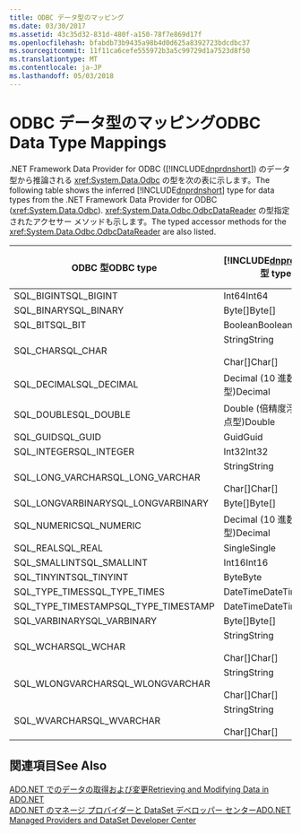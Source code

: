 ```yaml
---
title: ODBC データ型のマッピング
ms.date: 03/30/2017
ms.assetid: 43c35d32-831d-480f-a150-78f7e869d17f
ms.openlocfilehash: bfabdb73b9435a98b4d0d625a8392723bdcdbc37
ms.sourcegitcommit: 11f11ca6cefe555972b3a5c99729d1a7523d8f50
ms.translationtype: MT
ms.contentlocale: ja-JP
ms.lasthandoff: 05/03/2018
---
```

# <a name="odbc-data-type-mappings"></a><span data-ttu-id="e9d7b-102">ODBC データ型のマッピング</span><span class="sxs-lookup"><span data-stu-id="e9d7b-102">ODBC Data Type Mappings</span></span>
<span data-ttu-id="e9d7b-103">.NET Framework Data Provider for ODBC ([!INCLUDE[dnprdnshort](../../../../includes/dnprdnshort-md.md)]) のデータ型から推論される <xref:System.Data.Odbc> の型を次の表に示します。</span><span class="sxs-lookup"><span data-stu-id="e9d7b-103">The following table shows the inferred [!INCLUDE[dnprdnshort](../../../../includes/dnprdnshort-md.md)] type for data types from the .NET Framework Data Provider for ODBC (<xref:System.Data.Odbc>).</span></span> <span data-ttu-id="e9d7b-104"><xref:System.Data.Odbc.OdbcDataReader> の型指定されたアクセサー メソッドも示します。</span><span class="sxs-lookup"><span data-stu-id="e9d7b-104">The typed accessor methods for the <xref:System.Data.Odbc.OdbcDataReader> are also listed.</span></span>  
  
|<span data-ttu-id="e9d7b-105">ODBC 型</span><span class="sxs-lookup"><span data-stu-id="e9d7b-105">ODBC type</span></span>|[!INCLUDE[dnprdnshort](../../../../includes/dnprdnshort-md.md)]<span data-ttu-id="e9d7b-106"> 型</span><span class="sxs-lookup"><span data-stu-id="e9d7b-106"> type</span></span>|[!INCLUDE[dnprdnshort](../../../../includes/dnprdnshort-md.md)]<span data-ttu-id="e9d7b-107"> の型指定されたアクセサー</span><span class="sxs-lookup"><span data-stu-id="e9d7b-107"> typed accessor</span></span>|  
|---------------|----------------------------------------------------------------------|--------------------------------------------------------------------------------|  
|<span data-ttu-id="e9d7b-108">SQL_BIGINT</span><span class="sxs-lookup"><span data-stu-id="e9d7b-108">SQL_BIGINT</span></span>|<span data-ttu-id="e9d7b-109">Int64</span><span class="sxs-lookup"><span data-stu-id="e9d7b-109">Int64</span></span>|<span data-ttu-id="e9d7b-110">GetInt64()</span><span class="sxs-lookup"><span data-stu-id="e9d7b-110">GetInt64()</span></span>|  
|<span data-ttu-id="e9d7b-111">SQL_BINARY</span><span class="sxs-lookup"><span data-stu-id="e9d7b-111">SQL_BINARY</span></span>|<span data-ttu-id="e9d7b-112">Byte[]</span><span class="sxs-lookup"><span data-stu-id="e9d7b-112">Byte[]</span></span>|<span data-ttu-id="e9d7b-113">GetBytes()</span><span class="sxs-lookup"><span data-stu-id="e9d7b-113">GetBytes()</span></span>|  
|<span data-ttu-id="e9d7b-114">SQL_BIT</span><span class="sxs-lookup"><span data-stu-id="e9d7b-114">SQL_BIT</span></span>|<span data-ttu-id="e9d7b-115">Boolean</span><span class="sxs-lookup"><span data-stu-id="e9d7b-115">Boolean</span></span>|<span data-ttu-id="e9d7b-116">GetBoolean()</span><span class="sxs-lookup"><span data-stu-id="e9d7b-116">GetBoolean()</span></span>|  
|<span data-ttu-id="e9d7b-117">SQL_CHAR</span><span class="sxs-lookup"><span data-stu-id="e9d7b-117">SQL_CHAR</span></span>|<span data-ttu-id="e9d7b-118">String</span><span class="sxs-lookup"><span data-stu-id="e9d7b-118">String</span></span><br /><br /> <span data-ttu-id="e9d7b-119">Char[]</span><span class="sxs-lookup"><span data-stu-id="e9d7b-119">Char[]</span></span>|<span data-ttu-id="e9d7b-120">GetString()</span><span class="sxs-lookup"><span data-stu-id="e9d7b-120">GetString()</span></span><br /><br /> <span data-ttu-id="e9d7b-121">GetChars()</span><span class="sxs-lookup"><span data-stu-id="e9d7b-121">GetChars()</span></span>|  
|<span data-ttu-id="e9d7b-122">SQL_DECIMAL</span><span class="sxs-lookup"><span data-stu-id="e9d7b-122">SQL_DECIMAL</span></span>|<span data-ttu-id="e9d7b-123">Decimal (10 進数型)</span><span class="sxs-lookup"><span data-stu-id="e9d7b-123">Decimal</span></span>|<span data-ttu-id="e9d7b-124">GetDecimal()</span><span class="sxs-lookup"><span data-stu-id="e9d7b-124">GetDecimal()</span></span>|  
|<span data-ttu-id="e9d7b-125">SQL_DOUBLE</span><span class="sxs-lookup"><span data-stu-id="e9d7b-125">SQL_DOUBLE</span></span>|<span data-ttu-id="e9d7b-126">Double (倍精度浮動小数点型)</span><span class="sxs-lookup"><span data-stu-id="e9d7b-126">Double</span></span>|<span data-ttu-id="e9d7b-127">GetDouble()</span><span class="sxs-lookup"><span data-stu-id="e9d7b-127">GetDouble()</span></span>|  
|<span data-ttu-id="e9d7b-128">SQL_GUID</span><span class="sxs-lookup"><span data-stu-id="e9d7b-128">SQL_GUID</span></span>|<span data-ttu-id="e9d7b-129">Guid</span><span class="sxs-lookup"><span data-stu-id="e9d7b-129">Guid</span></span>|<span data-ttu-id="e9d7b-130">GetGuid()</span><span class="sxs-lookup"><span data-stu-id="e9d7b-130">GetGuid()</span></span>|  
|<span data-ttu-id="e9d7b-131">SQL_INTEGER</span><span class="sxs-lookup"><span data-stu-id="e9d7b-131">SQL_INTEGER</span></span>|<span data-ttu-id="e9d7b-132">Int32</span><span class="sxs-lookup"><span data-stu-id="e9d7b-132">Int32</span></span>|<span data-ttu-id="e9d7b-133">GetInt32()</span><span class="sxs-lookup"><span data-stu-id="e9d7b-133">GetInt32()</span></span>|  
|<span data-ttu-id="e9d7b-134">SQL_LONG_VARCHAR</span><span class="sxs-lookup"><span data-stu-id="e9d7b-134">SQL_LONG_VARCHAR</span></span>|<span data-ttu-id="e9d7b-135">String</span><span class="sxs-lookup"><span data-stu-id="e9d7b-135">String</span></span><br /><br /> <span data-ttu-id="e9d7b-136">Char[]</span><span class="sxs-lookup"><span data-stu-id="e9d7b-136">Char[]</span></span>|<span data-ttu-id="e9d7b-137">GetString()</span><span class="sxs-lookup"><span data-stu-id="e9d7b-137">GetString()</span></span><br /><br /> <span data-ttu-id="e9d7b-138">GetChars()</span><span class="sxs-lookup"><span data-stu-id="e9d7b-138">GetChars()</span></span>|  
|<span data-ttu-id="e9d7b-139">SQL_LONGVARBINARY</span><span class="sxs-lookup"><span data-stu-id="e9d7b-139">SQL_LONGVARBINARY</span></span>|<span data-ttu-id="e9d7b-140">Byte[]</span><span class="sxs-lookup"><span data-stu-id="e9d7b-140">Byte[]</span></span>|<span data-ttu-id="e9d7b-141">GetBytes()</span><span class="sxs-lookup"><span data-stu-id="e9d7b-141">GetBytes()</span></span>|  
|<span data-ttu-id="e9d7b-142">SQL_NUMERIC</span><span class="sxs-lookup"><span data-stu-id="e9d7b-142">SQL_NUMERIC</span></span>|<span data-ttu-id="e9d7b-143">Decimal (10 進数型)</span><span class="sxs-lookup"><span data-stu-id="e9d7b-143">Decimal</span></span>|<span data-ttu-id="e9d7b-144">GetDecimal()</span><span class="sxs-lookup"><span data-stu-id="e9d7b-144">GetDecimal()</span></span>|  
|<span data-ttu-id="e9d7b-145">SQL_REAL</span><span class="sxs-lookup"><span data-stu-id="e9d7b-145">SQL_REAL</span></span>|<span data-ttu-id="e9d7b-146">Single</span><span class="sxs-lookup"><span data-stu-id="e9d7b-146">Single</span></span>|<span data-ttu-id="e9d7b-147">GetFloat()</span><span class="sxs-lookup"><span data-stu-id="e9d7b-147">GetFloat()</span></span>|  
|<span data-ttu-id="e9d7b-148">SQL_SMALLINT</span><span class="sxs-lookup"><span data-stu-id="e9d7b-148">SQL_SMALLINT</span></span>|<span data-ttu-id="e9d7b-149">Int16</span><span class="sxs-lookup"><span data-stu-id="e9d7b-149">Int16</span></span>|<span data-ttu-id="e9d7b-150">GetInt16()</span><span class="sxs-lookup"><span data-stu-id="e9d7b-150">GetInt16()</span></span>|  
|<span data-ttu-id="e9d7b-151">SQL_TINYINT</span><span class="sxs-lookup"><span data-stu-id="e9d7b-151">SQL_TINYINT</span></span>|<span data-ttu-id="e9d7b-152">Byte</span><span class="sxs-lookup"><span data-stu-id="e9d7b-152">Byte</span></span>|<span data-ttu-id="e9d7b-153">GetByte()</span><span class="sxs-lookup"><span data-stu-id="e9d7b-153">GetByte()</span></span>|  
|<span data-ttu-id="e9d7b-154">SQL_TYPE_TIMES</span><span class="sxs-lookup"><span data-stu-id="e9d7b-154">SQL_TYPE_TIMES</span></span>|<span data-ttu-id="e9d7b-155">DateTime</span><span class="sxs-lookup"><span data-stu-id="e9d7b-155">DateTime</span></span>|<span data-ttu-id="e9d7b-156">GetDateTime()</span><span class="sxs-lookup"><span data-stu-id="e9d7b-156">GetDateTime()</span></span>|  
|<span data-ttu-id="e9d7b-157">SQL_TYPE_TIMESTAMP</span><span class="sxs-lookup"><span data-stu-id="e9d7b-157">SQL_TYPE_TIMESTAMP</span></span>|<span data-ttu-id="e9d7b-158">DateTime</span><span class="sxs-lookup"><span data-stu-id="e9d7b-158">DateTime</span></span>|<span data-ttu-id="e9d7b-159">GetDateTime()</span><span class="sxs-lookup"><span data-stu-id="e9d7b-159">GetDateTime()</span></span>|  
|<span data-ttu-id="e9d7b-160">SQL_VARBINARY</span><span class="sxs-lookup"><span data-stu-id="e9d7b-160">SQL_VARBINARY</span></span>|<span data-ttu-id="e9d7b-161">Byte[]</span><span class="sxs-lookup"><span data-stu-id="e9d7b-161">Byte[]</span></span>|<span data-ttu-id="e9d7b-162">GetBytes()</span><span class="sxs-lookup"><span data-stu-id="e9d7b-162">GetBytes()</span></span>|  
|<span data-ttu-id="e9d7b-163">SQL_WCHAR</span><span class="sxs-lookup"><span data-stu-id="e9d7b-163">SQL_WCHAR</span></span>|<span data-ttu-id="e9d7b-164">String</span><span class="sxs-lookup"><span data-stu-id="e9d7b-164">String</span></span><br /><br /> <span data-ttu-id="e9d7b-165">Char[]</span><span class="sxs-lookup"><span data-stu-id="e9d7b-165">Char[]</span></span>|<span data-ttu-id="e9d7b-166">GetString()</span><span class="sxs-lookup"><span data-stu-id="e9d7b-166">GetString()</span></span><br /><br /> <span data-ttu-id="e9d7b-167">GetChars()</span><span class="sxs-lookup"><span data-stu-id="e9d7b-167">GetChars()</span></span>|  
|<span data-ttu-id="e9d7b-168">SQL_WLONGVARCHAR</span><span class="sxs-lookup"><span data-stu-id="e9d7b-168">SQL_WLONGVARCHAR</span></span>|<span data-ttu-id="e9d7b-169">String</span><span class="sxs-lookup"><span data-stu-id="e9d7b-169">String</span></span><br /><br /> <span data-ttu-id="e9d7b-170">Char[]</span><span class="sxs-lookup"><span data-stu-id="e9d7b-170">Char[]</span></span>|<span data-ttu-id="e9d7b-171">GetString()</span><span class="sxs-lookup"><span data-stu-id="e9d7b-171">GetString()</span></span><br /><br /> <span data-ttu-id="e9d7b-172">GetChars()</span><span class="sxs-lookup"><span data-stu-id="e9d7b-172">GetChars()</span></span>|  
|<span data-ttu-id="e9d7b-173">SQL_WVARCHAR</span><span class="sxs-lookup"><span data-stu-id="e9d7b-173">SQL_WVARCHAR</span></span>|<span data-ttu-id="e9d7b-174">String</span><span class="sxs-lookup"><span data-stu-id="e9d7b-174">String</span></span><br /><br /> <span data-ttu-id="e9d7b-175">Char[]</span><span class="sxs-lookup"><span data-stu-id="e9d7b-175">Char[]</span></span>|<span data-ttu-id="e9d7b-176">GetString()</span><span class="sxs-lookup"><span data-stu-id="e9d7b-176">GetString()</span></span><br /><br /> <span data-ttu-id="e9d7b-177">GetChars()</span><span class="sxs-lookup"><span data-stu-id="e9d7b-177">GetChars()</span></span>|  
  
## <a name="see-also"></a><span data-ttu-id="e9d7b-178">関連項目</span><span class="sxs-lookup"><span data-stu-id="e9d7b-178">See Also</span></span>  
 [<span data-ttu-id="e9d7b-179">ADO.NET でのデータの取得および変更</span><span class="sxs-lookup"><span data-stu-id="e9d7b-179">Retrieving and Modifying Data in ADO.NET</span></span>](../../../../docs/framework/data/adonet/retrieving-and-modifying-data.md)  
 [<span data-ttu-id="e9d7b-180">ADO.NET のマネージ プロバイダーと DataSet デベロッパー センター</span><span class="sxs-lookup"><span data-stu-id="e9d7b-180">ADO.NET Managed Providers and DataSet Developer Center</span></span>](http://go.microsoft.com/fwlink/?LinkId=217917)
